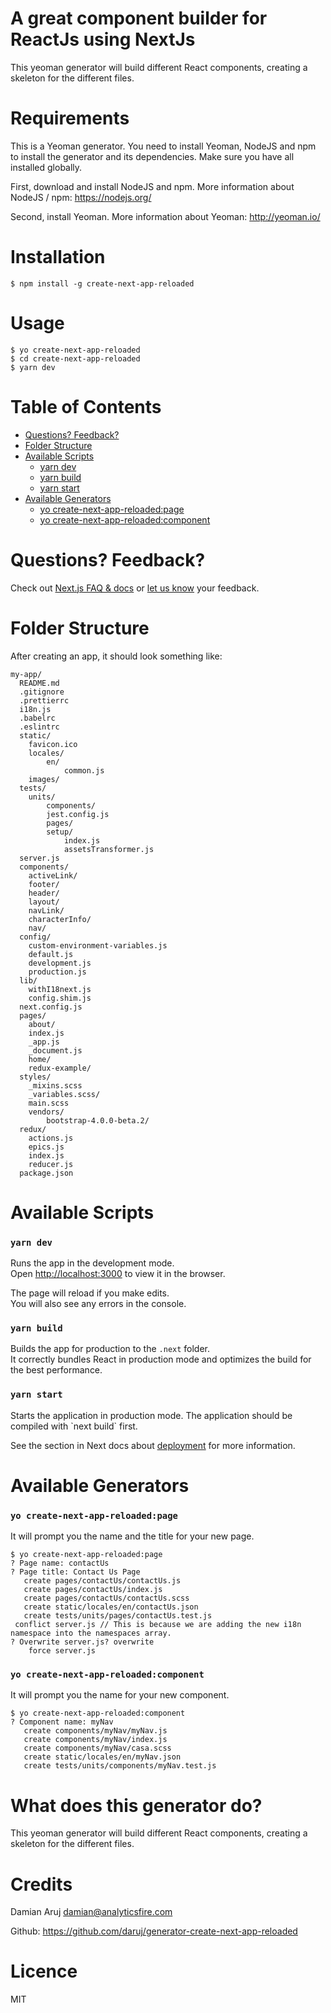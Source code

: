 
# A great component builder for ReactJs using NextJs
This yeoman generator will build different React components, creating a skeleton for the different files.

# Requirements
This is a Yeoman generator. You need to install Yeoman, NodeJS and npm to install the generator and its dependencies. Make sure you have all installed globally.

First, download and install NodeJS and npm. More information about NodeJS / npm: https://nodejs.org/

Second, install Yeoman. More information about Yeoman: http://yeoman.io/

# Installation
```
$ npm install -g create-next-app-reloaded
```

# Usage
```
$ yo create-next-app-reloaded
$ cd create-next-app-reloaded
$ yarn dev
```

# Table of Contents

- [Questions? Feedback?](#questions-feedback)
- [Folder Structure](#folder-structure)
- [Available Scripts](#available-scripts)
  - [yarn dev](#yarn-dev)
  - [yarn build](#yarn-build)
  - [yarn start](#yarn-start)
- [Available Generators](#available-generators)
  - [yo create-next-app-reloaded:page](#page)
  - [yo create-next-app-reloaded:component](#component)

# Questions? Feedback?
Check out [Next.js FAQ & docs](https://github.com/zeit/next.js#faq) or [let us know](https://github.com/segmentio/create-next-app/issues) your feedback.

# Folder Structure

After creating an app, it should look something like:

```
my-app/
  README.md
  .gitignore
  .prettierrc
  i18n.js
  .babelrc
  .eslintrc
  static/
    favicon.ico
    locales/
        en/
            common.js
    images/
  tests/
    units/
        components/
        jest.config.js
        pages/
        setup/
            index.js
            assetsTransformer.js
  server.js
  components/
    activeLink/
    footer/
    header/
    layout/
    navLink/
    characterInfo/
    nav/
  config/
    custom-environment-variables.js
    default.js
    development.js
    production.js
  lib/
    withI18next.js
    config.shim.js
  next.config.js
  pages/
    about/
    index.js
    _app.js
    _document.js
    home/
    redux-example/
  styles/
    _mixins.scss
    _variables.scss/
    main.scss
    vendors/
        bootstrap-4.0.0-beta.2/
  redux/
    actions.js
    epics.js
    index.js
    reducer.js
  package.json
```

# Available Scripts

### `yarn dev`

Runs the app in the development mode.<br>
Open [http://localhost:3000](http://localhost:3000) to view it in the browser.

The page will reload if you make edits.<br>
You will also see any errors in the console.

### `yarn build`

Builds the app for production to the `.next` folder.<br>
It correctly bundles React in production mode and optimizes the build for the best performance.

### `yarn start`

Starts the application in production mode.
The application should be compiled with \`next build\` first.

See the section in Next docs about [deployment](https://github.com/zeit/next.js/wiki/Deployment) for more information.

# Available Generators

### `yo create-next-app-reloaded:page`
It will prompt you the name and the title for your new page.
```
$ yo create-next-app-reloaded:page
? Page name: contactUs
? Page title: Contact Us Page
   create pages/contactUs/contactUs.js
   create pages/contactUs/index.js
   create pages/contactUs/contactUs.scss
   create static/locales/en/contactUs.json
   create tests/units/pages/contactUs.test.js
 conflict server.js // This is because we are adding the new i18n namespace into the namespaces array.
? Overwrite server.js? overwrite
    force server.js
```

### `yo create-next-app-reloaded:component`
It will prompt you the name for your new component.
```
$ yo create-next-app-reloaded:component
? Component name: myNav
   create components/myNav/myNav.js
   create components/myNav/index.js
   create components/myNav/casa.scss
   create static/locales/en/myNav.json
   create tests/units/components/myNav.test.js
```

# What does this generator do?
This yeoman generator will build different React components, creating a skeleton for the different files.

# Credits
Damian Aruj <damian@analyticsfire.com>

Github: https://github.com/daruj/generator-create-next-app-reloaded

# Licence
MIT